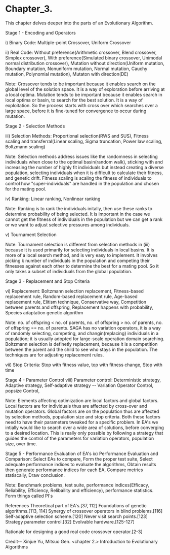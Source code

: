 # Chapter_3.
This chapter delves deeper into the parts of an Evolutionary Algorithm. 

Stage 1 - Encoding and Operators

i) Binary Code: Multiple-point Crossover, Uniform Crossover

ii) Real Code: Without preference(Arithmetic crossover, Blend crossover, Simplex crossover), With preference(Simulated binary crossover, Unimodal normal distribution crossover), Mutation without direction(Uniform mutation, Boundary mutation, Nonuniform mutation, Normal mutation, Cauchy mutation, Polynomial mutation), Mutaton with direction(DE)

Note: 
Crossover tends to be important because it enables search on the global level of the solution space. It is a way of exploration before arriving at a local optima. 
Mutation tends to be important because it enables search in local optima or basin, to search for the best solution. It is a way of exploitation. 
So the process starts with cross over which searches over a large space, before it is fine-tuned for convergence to occur during mutation.


Stage 2 - Selection Methods

iii) Selection Methods: Proportional selection(RWS and SUS), Fitness scaling and transferral(Linear scaling, Sigma truncation, Power law scaling, Boltzmann scaling)

Note:
Selection methods address issues like the randomness in selecting individuals when close to the optimal basin(random walk), sticking with and increasing the number of highly fit individuals but instead creating a diverse population, selecting individuals when it is difficult to calculate their fitness, and genetic drift. 
Fitness scaling is scaling the fitness of individuals to control how "super-individuals" are handled in the population and chosen for the mating pool. 

iv) Ranking: Linear ranking, Nonlinear ranking

Note:
Ranking is to rank the individuals initally, then use these ranks to determine probability of being selected. It is important in the case we cannot get the fitness of individuals in the population but we can get a rank or we want to adjust selective pressures among individuals. 

v) Tournament Selection

Note:
Tournament selection is different from selection methods in (iii) because it is used primarily for selecting individuals in local basins. It is more of a local search method, and is very easy to implement. It involves picking k number of individuals in the population and competing their fitnesses against each other to determine the best for a mating pool. So it only takes a subset of individuals from the global population. 


Stage 3 - Replacement and Stop Criteria

vi) Replacement: Boltzmann selection replacement, Fitness-based replacement rule, Random-based replacement rule, Age-based replacement rule, Elitism technique, Conservative way, Competition between parents and offspring, Replacement happens with probability, Species adaptation genetic algorithm

Note: 
no. of offspring < no. of parents, no. of offspring > no. of parents, no. of offspring == no. of parents.
SAGA has no variation operators, it is a way of randomly selecting, competing, and changin(replacing) individuals in a population; it is usually adopted for large-scale operation domain searching. Boltzmann selection is definetly replacement, because it is a competition between the parent and the child to see who stays in the population. 
The techniques are for adjusting replacement rules. 

vii) Stop Criteria: Stop with fitness value, top with fitness change, Stop with time


Stage 4 - Parameter Control
viii) Parameter control: Deterministic strategy, Adaptive strategy, Self-adaptive strategy -- Variation Operator Control, popsize Control, 

Note: 
Elements affecting optimization are local factors and global factors. Local factors are for individuals thus are affected by cross-over and mutation operators. Global factors are on the population thus are affected by selection methods, population size and stop criteria. Both these factors need to have their parameters tweaked for a specific problem. In EA's we intially would like to search over a wide area of solutions, before converging to a desired location. This is really only possible by following a strategy that guides the control of the parameters for variation operators, population size, over time. 


Stage 5 - Performance Evaluation of EA's
ix) Performance Evaluation and Comparison: Select EAs to compare, Form the proper test suite, Select adequate performance indices to evaluate the algorithms, Obtain results then generate performance indices for each EA, Compare metrics statiscally, Draw conclusion.

Note: 
Benchmark problems, test suite, performance indices(Efficacy, Reliability, Efficiency, Relibaility and efficiency), performance statistics. Form things called PI's 


References
Theoretical part of EA's.[37, 112]
Foundations of genetic algorithms.[113, 114]
Synergy of crossover operators in blind problems.[116]
Self-adaptive selection scheme.[120]
Never visit search points.[123]
Strategy parameter control.[32]
Evolvable hardware.[125-127]

Rationale for designing a good real code crossover operator.[2-3]


Credit--
Xinjue Yu, Mitsuo Gen. <chapter 2.> Introduction to Evolutionary Algorithms
